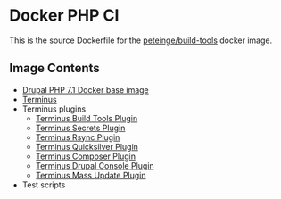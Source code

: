 # Docker PHP CI

This is the source Dockerfile for the [peteinge/build-tools](https://quay.io/repository/peteinge/build-tools) docker image.

## Image Contents

- [Drupal PHP 7.1 Docker base image](https://github.com/drupal-docker/php/tree/master/7.1)
- [Terminus](https://github.com/pantheon-systems/terminus)
- Terminus plugins
  - [Terminus Build Tools Plugin](https://github.com/pantheon-systems/terminus-build-tools-plugin)
  - [Terminus Secrets Plugin](https://github.com/pantheon-systems/terminus-secrets-plugin)
  - [Terminus Rsync Plugin](https://github.com/pantheon-systems/terminus-rsync)
  - [Terminus Quicksilver Plugin](https://github.com/pantheon-systems/terminus-quicksilver-plugin)
  - [Terminus Composer Plugin](https://github.com/pantheon-systems/terminus-composer-plugin)
  - [Terminus Drupal Console Plugin](https://github.com/pantheon-systems/terminus-drupal-console-plugin)
  - [Terminus Mass Update Plugin](https://github.com/pantheon-systems/terminus-mass-update)
- Test scripts

